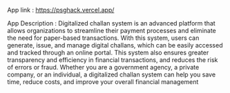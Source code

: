 App link : https://psghack.vercel.app/

App Description : Digitalized challan system is an advanced platform that allows organizations to streamline their payment processes and eliminate the need for paper-based transactions. With this system, users can generate, issue, and manage digital challans, which can be easily accessed and tracked through an online portal. This system also ensures greater transparency and efficiency in financial transactions, and reduces the risk of errors or fraud. Whether you are a government agency, a private company, or an individual, a digitalized challan system can help you save time, reduce costs, and improve your overall financial management
